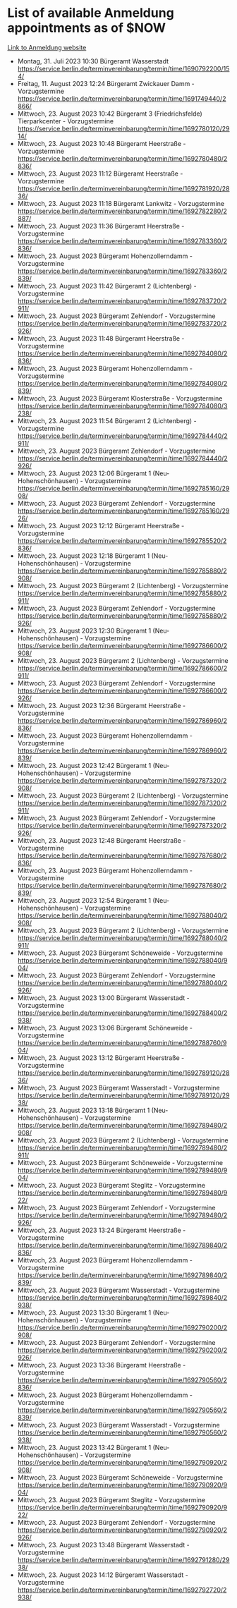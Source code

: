 # List of available Anmeldung appointments as of $NOW
[Link to Anmeldung website](https://service.berlin.de/terminvereinbarung/termin/tag.php?termin=1&anliegen[]=120686&dienstleisterlist=122210,122217,327316,122219,327312,122227,327314,122231,327346,122243,327348,122254,122252,329742,122260,329745,122262,329748,122271,327278,122273,327274,122277,327276,330436,122280,327294,122282,327290,122284,327292,122291,327270,122285,327266,122286,327264,122296,327268,150230,329760,122297,327286,122294,327284,122312,329763,122314,329775,122304,327330,122311,327334,122309,327332,317869,122281,327352,122279,329772,122283,122276,327324,122274,327326,122267,329766,122246,327318,122251,327320,122257,327322,122208,327298,122226,327300&herkunft=http%3A%2F%2Fservice.berlin.de%2Fdienstleistung%2F120686%2F)
- Montag, 31. Juli 2023 10:30 Bürgeramt Wasserstadt https://service.berlin.de/terminvereinbarung/termin/time/1690792200/154/
- Freitag, 11. August 2023 12:24 Bürgeramt Zwickauer Damm - Vorzugstermine https://service.berlin.de/terminvereinbarung/termin/time/1691749440/2866/
- Mittwoch, 23. August 2023 10:42 Bürgeramt 3 (Friedrichsfelde) Tierparkcenter - Vorzugstermine https://service.berlin.de/terminvereinbarung/termin/time/1692780120/2914/
- Mittwoch, 23. August 2023 10:48 Bürgeramt Heerstraße - Vorzugstermine https://service.berlin.de/terminvereinbarung/termin/time/1692780480/2836/
- Mittwoch, 23. August 2023 11:12 Bürgeramt Heerstraße - Vorzugstermine https://service.berlin.de/terminvereinbarung/termin/time/1692781920/2836/
- Mittwoch, 23. August 2023 11:18 Bürgeramt Lankwitz - Vorzugstermine https://service.berlin.de/terminvereinbarung/termin/time/1692782280/2887/
- Mittwoch, 23. August 2023 11:36 Bürgeramt Heerstraße - Vorzugstermine https://service.berlin.de/terminvereinbarung/termin/time/1692783360/2836/
- Mittwoch, 23. August 2023  Bürgeramt Hohenzollerndamm - Vorzugstermine https://service.berlin.de/terminvereinbarung/termin/time/1692783360/2839/
- Mittwoch, 23. August 2023 11:42 Bürgeramt 2 (Lichtenberg) - Vorzugstermine https://service.berlin.de/terminvereinbarung/termin/time/1692783720/2911/
- Mittwoch, 23. August 2023  Bürgeramt Zehlendorf - Vorzugstermine https://service.berlin.de/terminvereinbarung/termin/time/1692783720/2926/
- Mittwoch, 23. August 2023 11:48 Bürgeramt Heerstraße - Vorzugstermine https://service.berlin.de/terminvereinbarung/termin/time/1692784080/2836/
- Mittwoch, 23. August 2023  Bürgeramt Hohenzollerndamm - Vorzugstermine https://service.berlin.de/terminvereinbarung/termin/time/1692784080/2839/
- Mittwoch, 23. August 2023  Bürgeramt Klosterstraße - Vorzugstermine https://service.berlin.de/terminvereinbarung/termin/time/1692784080/3238/
- Mittwoch, 23. August 2023 11:54 Bürgeramt 2 (Lichtenberg) - Vorzugstermine https://service.berlin.de/terminvereinbarung/termin/time/1692784440/2911/
- Mittwoch, 23. August 2023  Bürgeramt Zehlendorf - Vorzugstermine https://service.berlin.de/terminvereinbarung/termin/time/1692784440/2926/
- Mittwoch, 23. August 2023 12:06 Bürgeramt 1 (Neu- Hohenschönhausen) - Vorzugstermine https://service.berlin.de/terminvereinbarung/termin/time/1692785160/2908/
- Mittwoch, 23. August 2023  Bürgeramt Zehlendorf - Vorzugstermine https://service.berlin.de/terminvereinbarung/termin/time/1692785160/2926/
- Mittwoch, 23. August 2023 12:12 Bürgeramt Heerstraße - Vorzugstermine https://service.berlin.de/terminvereinbarung/termin/time/1692785520/2836/
- Mittwoch, 23. August 2023 12:18 Bürgeramt 1 (Neu- Hohenschönhausen) - Vorzugstermine https://service.berlin.de/terminvereinbarung/termin/time/1692785880/2908/
- Mittwoch, 23. August 2023  Bürgeramt 2 (Lichtenberg) - Vorzugstermine https://service.berlin.de/terminvereinbarung/termin/time/1692785880/2911/
- Mittwoch, 23. August 2023  Bürgeramt Zehlendorf - Vorzugstermine https://service.berlin.de/terminvereinbarung/termin/time/1692785880/2926/
- Mittwoch, 23. August 2023 12:30 Bürgeramt 1 (Neu- Hohenschönhausen) - Vorzugstermine https://service.berlin.de/terminvereinbarung/termin/time/1692786600/2908/
- Mittwoch, 23. August 2023  Bürgeramt 2 (Lichtenberg) - Vorzugstermine https://service.berlin.de/terminvereinbarung/termin/time/1692786600/2911/
- Mittwoch, 23. August 2023  Bürgeramt Zehlendorf - Vorzugstermine https://service.berlin.de/terminvereinbarung/termin/time/1692786600/2926/
- Mittwoch, 23. August 2023 12:36 Bürgeramt Heerstraße - Vorzugstermine https://service.berlin.de/terminvereinbarung/termin/time/1692786960/2836/
- Mittwoch, 23. August 2023  Bürgeramt Hohenzollerndamm - Vorzugstermine https://service.berlin.de/terminvereinbarung/termin/time/1692786960/2839/
- Mittwoch, 23. August 2023 12:42 Bürgeramt 1 (Neu- Hohenschönhausen) - Vorzugstermine https://service.berlin.de/terminvereinbarung/termin/time/1692787320/2908/
- Mittwoch, 23. August 2023  Bürgeramt 2 (Lichtenberg) - Vorzugstermine https://service.berlin.de/terminvereinbarung/termin/time/1692787320/2911/
- Mittwoch, 23. August 2023  Bürgeramt Zehlendorf - Vorzugstermine https://service.berlin.de/terminvereinbarung/termin/time/1692787320/2926/
- Mittwoch, 23. August 2023 12:48 Bürgeramt Heerstraße - Vorzugstermine https://service.berlin.de/terminvereinbarung/termin/time/1692787680/2836/
- Mittwoch, 23. August 2023  Bürgeramt Hohenzollerndamm - Vorzugstermine https://service.berlin.de/terminvereinbarung/termin/time/1692787680/2839/
- Mittwoch, 23. August 2023 12:54 Bürgeramt 1 (Neu- Hohenschönhausen) - Vorzugstermine https://service.berlin.de/terminvereinbarung/termin/time/1692788040/2908/
- Mittwoch, 23. August 2023  Bürgeramt 2 (Lichtenberg) - Vorzugstermine https://service.berlin.de/terminvereinbarung/termin/time/1692788040/2911/
- Mittwoch, 23. August 2023  Bürgeramt Schöneweide - Vorzugstermine https://service.berlin.de/terminvereinbarung/termin/time/1692788040/904/
- Mittwoch, 23. August 2023  Bürgeramt Zehlendorf - Vorzugstermine https://service.berlin.de/terminvereinbarung/termin/time/1692788040/2926/
- Mittwoch, 23. August 2023 13:00 Bürgeramt Wasserstadt - Vorzugstermine https://service.berlin.de/terminvereinbarung/termin/time/1692788400/2938/
- Mittwoch, 23. August 2023 13:06 Bürgeramt Schöneweide - Vorzugstermine https://service.berlin.de/terminvereinbarung/termin/time/1692788760/904/
- Mittwoch, 23. August 2023 13:12 Bürgeramt Heerstraße - Vorzugstermine https://service.berlin.de/terminvereinbarung/termin/time/1692789120/2836/
- Mittwoch, 23. August 2023  Bürgeramt Wasserstadt - Vorzugstermine https://service.berlin.de/terminvereinbarung/termin/time/1692789120/2938/
- Mittwoch, 23. August 2023 13:18 Bürgeramt 1 (Neu- Hohenschönhausen) - Vorzugstermine https://service.berlin.de/terminvereinbarung/termin/time/1692789480/2908/
- Mittwoch, 23. August 2023  Bürgeramt 2 (Lichtenberg) - Vorzugstermine https://service.berlin.de/terminvereinbarung/termin/time/1692789480/2911/
- Mittwoch, 23. August 2023  Bürgeramt Schöneweide - Vorzugstermine https://service.berlin.de/terminvereinbarung/termin/time/1692789480/904/
- Mittwoch, 23. August 2023  Bürgeramt Steglitz - Vorzugstermine https://service.berlin.de/terminvereinbarung/termin/time/1692789480/922/
- Mittwoch, 23. August 2023  Bürgeramt Zehlendorf - Vorzugstermine https://service.berlin.de/terminvereinbarung/termin/time/1692789480/2926/
- Mittwoch, 23. August 2023 13:24 Bürgeramt Heerstraße - Vorzugstermine https://service.berlin.de/terminvereinbarung/termin/time/1692789840/2836/
- Mittwoch, 23. August 2023  Bürgeramt Hohenzollerndamm - Vorzugstermine https://service.berlin.de/terminvereinbarung/termin/time/1692789840/2839/
- Mittwoch, 23. August 2023  Bürgeramt Wasserstadt - Vorzugstermine https://service.berlin.de/terminvereinbarung/termin/time/1692789840/2938/
- Mittwoch, 23. August 2023 13:30 Bürgeramt 1 (Neu- Hohenschönhausen) - Vorzugstermine https://service.berlin.de/terminvereinbarung/termin/time/1692790200/2908/
- Mittwoch, 23. August 2023  Bürgeramt Zehlendorf - Vorzugstermine https://service.berlin.de/terminvereinbarung/termin/time/1692790200/2926/
- Mittwoch, 23. August 2023 13:36 Bürgeramt Heerstraße - Vorzugstermine https://service.berlin.de/terminvereinbarung/termin/time/1692790560/2836/
- Mittwoch, 23. August 2023  Bürgeramt Hohenzollerndamm - Vorzugstermine https://service.berlin.de/terminvereinbarung/termin/time/1692790560/2839/
- Mittwoch, 23. August 2023  Bürgeramt Wasserstadt - Vorzugstermine https://service.berlin.de/terminvereinbarung/termin/time/1692790560/2938/
- Mittwoch, 23. August 2023 13:42 Bürgeramt 1 (Neu- Hohenschönhausen) - Vorzugstermine https://service.berlin.de/terminvereinbarung/termin/time/1692790920/2908/
- Mittwoch, 23. August 2023  Bürgeramt Schöneweide - Vorzugstermine https://service.berlin.de/terminvereinbarung/termin/time/1692790920/904/
- Mittwoch, 23. August 2023  Bürgeramt Steglitz - Vorzugstermine https://service.berlin.de/terminvereinbarung/termin/time/1692790920/922/
- Mittwoch, 23. August 2023  Bürgeramt Zehlendorf - Vorzugstermine https://service.berlin.de/terminvereinbarung/termin/time/1692790920/2926/
- Mittwoch, 23. August 2023 13:48 Bürgeramt Wasserstadt - Vorzugstermine https://service.berlin.de/terminvereinbarung/termin/time/1692791280/2938/
- Mittwoch, 23. August 2023 14:12 Bürgeramt Wasserstadt - Vorzugstermine https://service.berlin.de/terminvereinbarung/termin/time/1692792720/2938/

